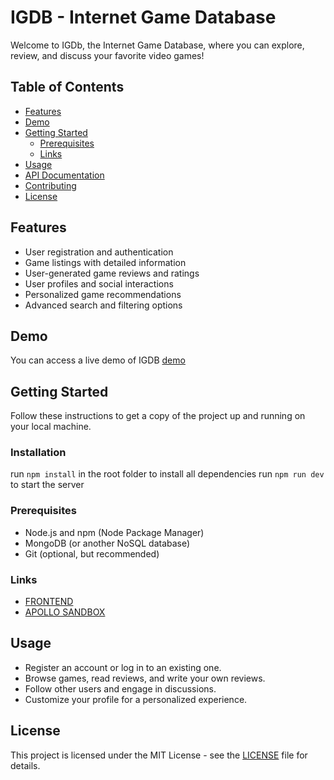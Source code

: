 # IGDB - Internet Game Database

Welcome to IGDb, the Internet Game Database, where you can explore, review, and discuss your favorite video games!

## Table of Contents

- [Features](#features)
- [Demo](#demo)
- [Getting Started](#getting-started)
  - [Prerequisites](#prerequisites)
  - [Links](#links)
- [Usage](#usage)
- [API Documentation](#api-documentation)
- [Contributing](#contributing)
- [License](#license)

## Features

- User registration and authentication
- Game listings with detailed information
- User-generated game reviews and ratings
- User profiles and social interactions
- Personalized game recommendations
- Advanced search and filtering options


## Demo

You can access a live demo of IGDB
[demo](https://igdb-group1.vercel.app/)
## Getting Started

Follow these instructions to get a copy of the project up and running on your local machine.

### Installation
run `npm install` in the root folder to install all dependencies
run `npm run dev` to start the server

### Prerequisites

- Node.js and npm (Node Package Manager)
- MongoDB (or another NoSQL database)
- Git (optional, but recommended)

### Links

- [FRONTEND](https://igdb-group1.vercel.app/)
- [APOLLO SANDBOX](https://igdb-backend.azurewebsites.net/graphql)

## Usage

- Register an account or log in to an existing one.
- Browse games, read reviews, and write your own reviews.
- Follow other users and engage in discussions.
- Customize your profile for a personalized experience.



## License
This project is licensed under the MIT License - see the [LICENSE](LICENSE) file for details.
